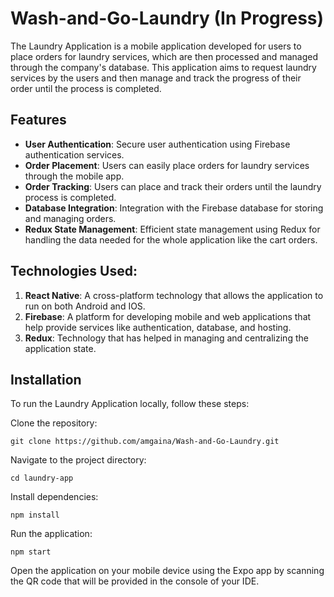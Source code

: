 # Wash-and-Go-Laundry (In Progress)
The Laundry Application is a mobile application developed for users to place orders for laundry services, which are then processed and managed through the company's database. This application aims to request laundry services by the users and then manage and track the progress of their order until the process is completed.

## Features
- **User Authentication**: Secure user authentication using Firebase authentication services.
- **Order Placement**: Users can easily place orders for laundry services through the mobile app.
- **Order Tracking**: Users can place and track their orders until the laundry process is completed. 
- **Database Integration**: Integration with the Firebase database for storing and managing orders.
- **Redux State Management**: Efficient state management using Redux for handling the data needed for the whole application like the cart orders.

## Technologies Used: 
1. **React Native**: A cross-platform technology that allows the application to run on both Android and IOS.
2. **Firebase**: A platform for developing mobile and web applications that help provide services like authentication, database, and hosting.
3. **Redux**: Technology that has helped in managing and centralizing the application state.

## Installation

To run the Laundry Application locally, follow these steps:

Clone the repository:
```
git clone https://github.com/amgaina/Wash-and-Go-Laundry.git

```
Navigate to the project directory:
```
cd laundry-app
```

Install dependencies: 
```
npm install
```
Run the application:
```
npm start
```

Open the application on your mobile device using the Expo app by scanning the QR code that will be provided in the console of your IDE.
